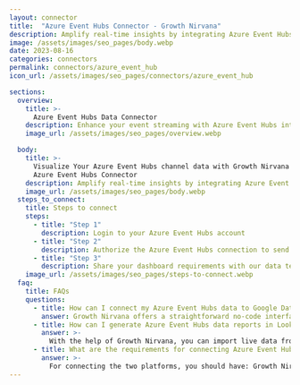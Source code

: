 ```yaml
---
layout: connector
title:  "Azure Event Hubs Connector - Growth Nirvana"
description: Amplify real-time insights by integrating Azure Event Hubs with Looker Studio's analytical prowess.
image: /assets/images/seo_pages/body.webp
date: 2023-08-16
categories: connectors
permalink: connectors/azure_event_hub
icon_url: /assets/images/seo_pages/connectors/azure_event_hub

sections:
  overview:
    title: >-
      Azure Event Hubs Data Connector
    description: Enhance your event streaming with Azure Event Hubs integration. Seamlessly channel real-time event data from Azure Event Hubs into Looker Studio's analytical engine, empowering you with immediate insights for informed decision-making.
    image_url: /assets/images/seo_pages/overview.webp

  body:
    title: >-
      Visualize Your Azure Event Hubs channel data with Growth Nirvana's
      Azure Event Hubs Connector
    description: Amplify real-time insights by integrating Azure Event Hubs with Looker Studio's analytical prowess.
    image_url: /assets/images/seo_pages/body.webp
  steps_to_connect:
    title: Steps to connect
    steps:
      - title: "Step 1"
        description: Login to your Azure Event Hubs account
      - title: "Step 2"
        description: Authorize the Azure Event Hubs connection to send data to Growth Nirvana
      - title: "Step 3"
        description: Share your dashboard requirements with our data team. We will build the report for you.
    image_url: /assets/images/seo_pages/steps-to-connect.webp
  faq:
    title: FAQs
    questions:
      - title: How can I connect my Azure Event Hubs data to Google Data Studio/Looker Studio?
        answer: Growth Nirvana offers a straightforward no-code interface to connect to Azure Event Hubs data sources.
      - title: How can I generate Azure Event Hubs data reports in Looker Studio?
        answer: >-
          With the help of Growth Nirvana, you can import live data from Azure Event Hubs into Looker Studio. These data can be viewed in charts, tables, and dashboards to generate branded reports that can be shared instantly.
      - title: What are the requirements for connecting Azure Event Hubs and Looker Studio?
        answer: >-
          For connecting the two platforms, you should have: Growth Nirvana Account and Azure Event Hubs Ads Account
---
```

